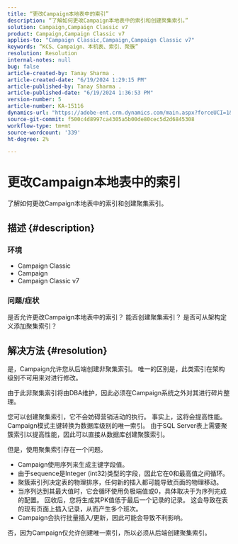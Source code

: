 ```yaml
---
title: “更改Campaign本地表中的索引”
description: “了解如何更改Campaign本地表中的索引和创建聚集索引。”
solution: Campaign,Campaign Classic v7
product: Campaign,Campaign Classic v7
applies-to: "Campaign Classic,Campaign,Campaign Classic v7"
keywords: “KCS、Campaign、本机表、索引、聚簇”
resolution: Resolution
internal-notes: null
bug: false
article-created-by: Tanay Sharma .
article-created-date: "6/19/2024 1:29:15 PM"
article-published-by: Tanay Sharma .
article-published-date: "6/19/2024 1:36:53 PM"
version-number: 5
article-number: KA-15116
dynamics-url: "https://adobe-ent.crm.dynamics.com/main.aspx?forceUCI=1&pagetype=entityrecord&etn=knowledgearticle&id=a79ae8e9-3f2e-ef11-840b-6045bd0065b6"
source-git-commit: f500c4d8997ca4305a5b00de80cec5d2d6845308
workflow-type: tm+mt
source-wordcount: '339'
ht-degree: 2%

---
```


# 更改Campaign本地表中的索引


了解如何更改Campaign本地表中的索引和创建聚集索引。

## 描述 {#description}


### 环境

- Campaign Classic
- Campaign
- Campaign Classic v7


### 问题/症状

是否允许更改Campaign本地表中的索引？
能否创建聚集索引？
是否可从架构定义添加聚集索引？


## 解决方法 {#resolution}


是，Campaign允许您从后端创建非聚集索引。 唯一的区别是，此类索引在架构级别不可用来对进行修改。

由于此非聚集索引将由DBA维护，因此必须在Campaign系统之外对其进行碎片整理。

您可以创建聚集索引，它不会妨碍营销活动的执行。 事实上，这将会提高性能。 Campaign模式主键转换为数据库级别的唯一索引。 由于SQL Server表上需要聚簇索引以提高性能，因此可以直接从数据库创建聚簇索引。

但是，使用聚集索引存在一个问题。

- Campaign使用序列来生成主键字段值。
- 由于sequence是Integer (int32)类型的字段，因此它在0和最高值之间循环。
- 聚簇索引列决定表的物理排序，任何新的插入都可能导致页面的物理移动。
- 当序列达到其最大值时，它会循环使用负极端值或0，具体取决于为序列完成的配置。 回收后，您将生成其PK值低于最后一个记录的记录。 这会导致在表的现有页面上插入记录，从而产生多个班次。
- Campaign会执行批量插入/更新，因此可能会导致不利影响。




否，因为Campaign仅允许创建唯一索引，所以必须从后端创建聚集索引。
